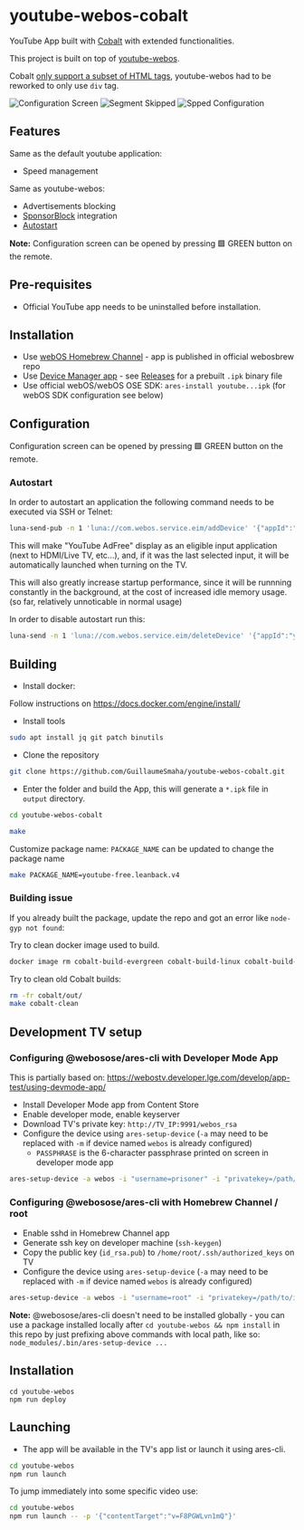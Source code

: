 # youtube-webos-cobalt

YouTube App built with [Cobalt](https://cobalt.googlesource.com/cobalt/) with extended functionalities.

This project is built on top of [youtube-webos](https://github.com/webosbrew/youtube-webos).

Cobalt [only support a subset of HTML tags](https://cobalt.dev/development/reference/supported-features.html),
youtube-webos had to be reworked to only use `div` tag.

![Configuration Screen](./screenshots/1_sm.jpg)
![Segment Skipped](./screenshots/2_sm.jpg)
![Spped Configuration](./screenshots/3_sm.jpg)

## Features

Same as the default youtube application:
- Speed management

Same as youtube-webos:
- Advertisements blocking
- [SponsorBlock](https://sponsor.ajay.app/) integration
- [Autostart](#autostart)


**Note:** Configuration screen can be opened by pressing 🟩 GREEN button on the remote.

## Pre-requisites

- Official YouTube app needs to be uninstalled before installation.

## Installation

- Use [webOS Homebrew Channel](https://github.com/webosbrew/webos-homebrew-channel) - app is published in official webosbrew repo
- Use [Device Manager app](https://github.com/webosbrew/dev-manager-desktop) - see [Releases](https://github.com/webosbrew/youtube-webos/releases) for a
  prebuilt `.ipk` binary file
- Use official webOS/webOS OSE SDK: `ares-install youtube...ipk` (for webOS SDK configuration
  see below)

## Configuration

Configuration screen can be opened by pressing 🟩 GREEN button on the remote.

### Autostart

In order to autostart an application the following command needs to be executed
via SSH or Telnet:

```sh
luna-send-pub -n 1 'luna://com.webos.service.eim/addDevice' '{"appId":"youtube.leanback.v4","pigImage":"","mvpdIcon":""}'
```

This will make "YouTube AdFree" display as an eligible input application (next
to HDMI/Live TV, etc...), and, if it was the last selected input, it will be
automatically launched when turning on the TV.

This will also greatly increase startup performance, since it will be runnning
constantly in the background, at the cost of increased idle memory usage.
(so far, relatively unnoticable in normal usage)

In order to disable autostart run this:

```sh
luna-send -n 1 'luna://com.webos.service.eim/deleteDevice' '{"appId":"youtube.leanback.v4"}'
```

## Building

- Install docker:

Follow instructions on https://docs.docker.com/engine/install/

- Install tools

```sh
sudo apt install jq git patch binutils
```


- Clone the repository

```sh
git clone https://github.com/GuillaumeSmaha/youtube-webos-cobalt.git
```

- Enter the folder and build the App, this will generate a `*.ipk` file in `output` directory.

```sh
cd youtube-webos-cobalt

make
```

Customize package name:
`PACKAGE_NAME` can be updated to change the package name
```sh
make PACKAGE_NAME=youtube-free.leanback.v4
```

### Building issue

If you already built the package, update the repo and got an error like `node-gyp not found`:

Try to clean docker image used to build.
```sh
docker image rm cobalt-build-evergreen cobalt-build-linux cobalt-build-base cobalt-base
```

Try to clean old Cobalt builds:
```sh
rm -fr cobalt/out/
make cobalt-clean
```

## Development TV setup

### Configuring @webosose/ares-cli with Developer Mode App

This is partially based on: https://webostv.developer.lge.com/develop/app-test/using-devmode-app/

- Install Developer Mode app from Content Store
- Enable developer mode, enable keyserver
- Download TV's private key: `http://TV_IP:9991/webos_rsa`
- Configure the device using `ares-setup-device` (`-a` may need to be replaced with `-m` if device named `webos` is already configured)
  - `PASSPHRASE` is the 6-character passphrase printed on screen in developer mode app

```sh
ares-setup-device -a webos -i "username=prisoner" -i "privatekey=/path/to/downloaded/webos_rsa" -i "passphrase=PASSPHRASE" -i "host=TV_IP" -i "port=9922"
```

### Configuring @webosose/ares-cli with Homebrew Channel / root

- Enable sshd in Homebrew Channel app
- Generate ssh key on developer machine (`ssh-keygen`)
- Copy the public key (`id_rsa.pub`) to `/home/root/.ssh/authorized_keys` on TV
- Configure the device using `ares-setup-device` (`-a` may need to be replaced with `-m` if device named `webos` is already configured)

```sh
ares-setup-device -a webos -i "username=root" -i "privatekey=/path/to/id_rsa" -i "passphrase=SSH_KEY_PASSPHRASE" -i "host=TV_IP" -i "port=22"
```

**Note:** @webosose/ares-cli doesn't need to be installed globally - you can use a package installed locally after `cd youtube-webos && npm install` in this repo by just prefixing above commands with local path, like so: `node_modules/.bin/ares-setup-device ...`

## Installation

```
cd youtube-webos
npm run deploy
```

## Launching

- The app will be available in the TV's app list or launch it using ares-cli.

```sh
cd youtube-webos
npm run launch
```

To jump immediately into some specific video use:

```sh
cd youtube-webos
npm run launch -- -p '{"contentTarget":"v=F8PGWLvn1mQ"}'
```
